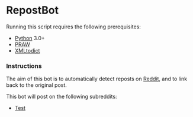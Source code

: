 # RepostBot

Running this script requires the following prerequisites:
 * [Python](https://www.python.org/) 3.0+
 * [PRAW](https://praw.readthedocs.org/en/latest/)
 * [XMLtodict](https://github.com/martinblech/xmltodict)

### Instructions
The aim of this bot is to automatically detect reposts on
 [Reddit](www.redditcom), and to link back to the original post.

This bot will post on the following subreddits:
  * [Test](https://www.reddit.com/r/test)

